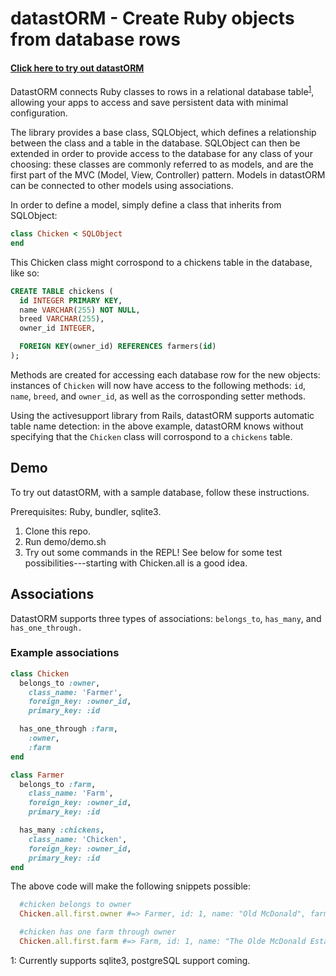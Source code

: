 # datastORM - Create Ruby objects from database rows

#### [Click here to try out datastORM](#demo)

DatastORM connects Ruby classes to rows in a relational database table<sup>[1](#dbsupport)</sup>, allowing your apps to access and save persistent data with minimal configuration.

The library provides a base class, SQLObject, which defines a relationship between the class and a table in the database. SQLObject can then be extended in order to provide access to the database for any class of your choosing: these classes are commonly referred to as models, and are the first part of the MVC (Model, View, Controller) pattern. Models in datastORM can be connected to other models using associations.

In order to define a model, simply define a class that inherits from SQLObject:

```ruby
class Chicken < SQLObject
end
```

This Chicken class might corrospond to a chickens table in the database, like so:

```SQL
CREATE TABLE chickens (
  id INTEGER PRIMARY KEY,
  name VARCHAR(255) NOT NULL,
  breed VARCHAR(255),
  owner_id INTEGER,

  FOREIGN KEY(owner_id) REFERENCES farmers(id)
);
```

Methods are created for accessing each database row for the new objects: instances of `Chicken` will now have access to the following methods: `id`, `name`, `breed`, and `owner_id`, as well as the corrosponding setter methods.

Using the activesupport library from Rails, datastORM supports automatic table name detection: in the above example, datastORM knows without specifying that the `Chicken` class will corrospond to a `chickens` table.

## Demo

To try out datastORM, with a sample database, follow these instructions.

Prerequisites: Ruby, bundler, sqlite3.

1. Clone this repo.
2. Run demo/demo.sh
3. Try out some commands in the REPL! See below for some test possibilities---starting with Chicken.all is a good idea.

## Associations

DatastORM supports three types of associations: `belongs_to`, `has_many`, and `has_one_through.`

### Example associations

```ruby
class Chicken
  belongs_to :owner,
    class_name: 'Farmer',
    foreign_key: :owner_id,
    primary_key: :id

  has_one_through :farm,
    :owner,
    :farm
end

class Farmer
  belongs_to :farm,
    class_name: 'Farm',
    foreign_key: :owner_id,
    primary_key: :id

  has_many :chickens,
    class_name: 'Chicken',
    foreign_key: :owner_id,
    primary_key: :id
end
```

The above code will make the following snippets possible:

```ruby
  #chicken belongs to owner
  Chicken.all.first.owner #=> Farmer, id: 1, name: "Old McDonald", farm_id: 1

  #chicken has one farm through owner
  Chicken.all.first.farm #=> Farm, id: 1, name: "The Olde McDonald Estate"
```




<a name='dbsupport'>1</a>: Currently supports sqlite3, postgreSQL support coming.
